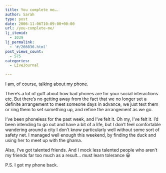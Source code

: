 ```yaml
---
title: You complete me….
author: Sarah
type: post
date: 2006-11-06T10:09:00+00:00
url: /you-complete-me/
lj_itemid:
  - 1039
lj_permalink:
  - '#/266036.html'
post_views_count:
  - 575
categories:
  - LiveJournal

---
```

I am, of course, talking about my phone.

There&#8217;s a lot of guff about how bad phones are for your social interactions etc. But there&#8217;s no getting away from the fact that we no longer set a definite arrangement to meet someone days in advance, we just text them or ring them to set something up, and refine the arrangement as we go.

I&#8217;ve been phoneless for the past week, and I&#8217;ve felt it. Oh my, I&#8217;ve felt it. I&#8217;d been intending to go out and have a bit of a life, but I don&#8217;t feel comfortable wandering around a city I don&#8217;t know particularly well without some sort of safety net. I managed well enough this weekend, by finding the duck and using her to meet up with the ghama.

Also, I&#8217;ve got talented friends. And I mock less talented people who aren&#8217;t my friends far too much as a result&#8230; must learn tolerance 😀

P.S. I got my phone back.